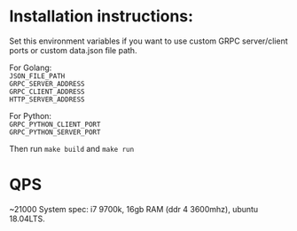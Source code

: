 # Installation instructions: 
Set this environment variables if you want to use custom GRPC server/client ports 
or custom data.json file path.

For Golang:  
    `JSON_FILE_PATH`  
    `GRPC_SERVER_ADDRESS`    
    `GRPC_CLIENT_ADDRESS`    
    `HTTP_SERVER_ADDRESS`
    
For Python:  
    `GRPC_PYTHON_CLIENT_PORT`    
    `GRPC_PYTHON_SERVER_PORT`
    
Then run `make build` and `make run`

# QPS 
~21000
System spec: 
i7 9700k, 16gb RAM (ddr 4 3600mhz), ubuntu 18.04LTS.

